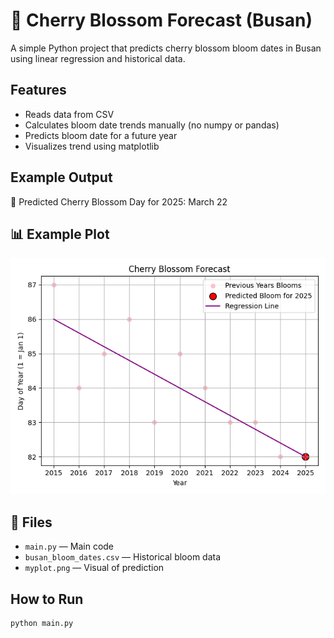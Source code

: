 # 🌸 Cherry Blossom Forecast (Busan)

A simple Python project that predicts cherry blossom bloom dates in Busan using linear regression and historical data.

## Features

- Reads data from CSV
- Calculates bloom date trends manually (no numpy or pandas)
- Predicts bloom date for a future year
- Visualizes trend using matplotlib

## Example Output

🌸 Predicted Cherry Blossom Day for 2025: March 22

## 📊 Example Plot

![Cherry Blossom Forecast Plot](myplot.png)

## 📁 Files

- `main.py` — Main code
- `busan_bloom_dates.csv` — Historical bloom data
- `myplot.png` — Visual of prediction

## How to Run

```bash
python main.py